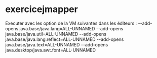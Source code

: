 # exercicejmapper


Executer avec les option de la VM suivantes dans les éditeurs :
--add-opens java.base/java.lang=ALL-UNNAMED --add-opens java.base/java.util=ALL-UNNAMED --add-opens java.base/java.lang.reflect=ALL-UNNAMED --add-opens java.base/java.text=ALL-UNNAMED --add-opens java.desktop/java.awt.font=ALL-UNNAMED



